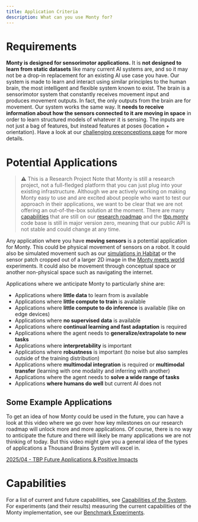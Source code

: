 ```yaml
---
title: Application Criteria
description: What can you use Monty for?
---
```

# Requirements
**Monty is designed for sensorimotor applications.** It is **not designed to learn from static datasets** like many current AI systems are, and so it may not be a drop-in replacement for an existing AI use case you have. Our system is made to learn and interact using similar principles to the human brain, the most intelligent and flexible system known to exist. The brain is a sensorimotor system that constantly receives movement input and produces movement outputs. In fact, the only outputs from the brain are for movement. Our system works the same way. It **needs to receive information about how the sensors connected to it are moving in space** in order to learn structured models of whatever it is sensing. The inputs are not just a bag of features, but instead features at poses (location + orientation). Have a look at our [challenging preconceptions page](./vision-of-the-thousand-brains-project/challenging-preconceptions.md) for more details.

# Potential Applications

> ⚠️ This is a Research Project
> Note that Monty is still a research project, not a full-fledged platform that you can just plug into your existing infrastructure. Although we are actively working on making Monty easy to use and are excited about people who want to test our approach in their applications, we want to be clear that we are not offering an out-of-the-box solution at the moment. There are many [capabilities](./vision-of-the-thousand-brains-project/capabilities-of-the-system.md) that are still on our [research roadmap](../future-work/project-roadmap.md) and the [tbp.monty](https://github.com/thousandbrainsproject/tbp.monty) code base is still in major version zero, meaning that our public API is not stable and could change at any time.

Any application where you have **moving sensors** is a potential application for Monty. This could be physical movement of sensors on a robot. It could also be simulated movement such as our [simulations in Habitat](../how-monty-works/environment-agent.md) or the sensor patch cropped out of a larger 2D image in the [Monty meets world](benchmark-experiments#monty-meets-world) experiments. It could also be movement through conceptual space or another non-physical space such as navigating the internet.

Applications where we anticipate Monty to particularly shine are:
- Applications where **little data** to learn from is available
- Applications where **little compute to train** is available
- Applications where **little compute to do inference** is available (like on edge devices)
- Applications where **no supervised data** is available
- Applications where **continual learning and fast adaptation** is required
- Applications where the agent needs to **generalize/extrapolate to new tasks**
- Applications where **interpretability** is important
- Applications where **robustness** is important (to noise but also samples outside of the training distribution)
- Applications where **multimodal integration** is required or **multimodal transfer** (learning with one modality and inferring with another)
- Applications where the agent needs to **solve a wide range of tasks**
- Applications **where humans do well** but current AI does not

## Some Example Applications
To get an idea of how Monty could be used in the future, you can have a look at this video where we go over how key milestones on our research roadmap will unlock more and more applications. Of course, there is no way to anticipate the future and there will likely be many applications we are not thinking of today. But this video might give you a general idea of the types of applications a Thousand Brains System will excel in.

[2025/04 - TBP Future Applications & Positive Impacts](https://www.youtube.com/watch?v=Iap_sq1_BzE)

# Capabilities

For a list of current and future capabilities, see [Capabilities of the System](./vision-of-the-thousand-brains-project/capabilities-of-the-system.md). For experiments (and their results) measuring the current capabilities of the Monty implementation, see our [Benchmark Experiments](benchmark-experiments.md).
